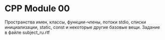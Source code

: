 # CPP Module 00
Пространства имен, классы, функции-члены, потоки stdio, списки инициализации, static, const и некоторые другие базовые вещи.
Задание в файле subject_ru.rtf
